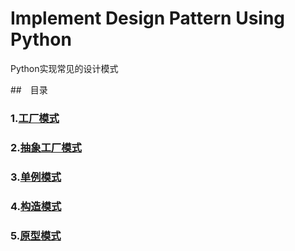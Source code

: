 # Implement Design Pattern Using Python
Python实现常见的设计模式

##　目录

### 1.<a href="https://github.com/mapingfan/implement-design-pattern-using-python/blob/master/factory-pattern/%60Factory%20Design%20Pattern%20Using%20Python%20%60.md">工厂模式</a>
### 2.<a href="https://github.com/mapingfan/implement-design-pattern-using-python/blob/master/abstract-factory-pattern/%60Abstract%20Factory%20Desing%20Pattern%20Using%20Python%60.md">抽象工厂模式</a>
### 3.<a href="https://github.com/mapingfan/implement-design-pattern-using-python/blob/master/singleton-pattern/%60Singleton%20Pattern%20Using%20Python%60.md">单例模式</a>
### 4.<a href="https://github.com/mapingfan/implement-design-pattern-using-python/blob/e6a54cb897f473ec247cbc8bb35f1eb2a4e931bf/builder-pattern/Build-Pattern%20using%20python.md">构造模式</a>
### 5.<a href="https://github.com/mapingfan/implement-design-pattern-using-python/blob/2fc6cfd12ad1262377ed81967170fa3c674e6185/prototype-pattern/Prototype%20Pattern%20Uisng%20Python.md">原型模式</a>

